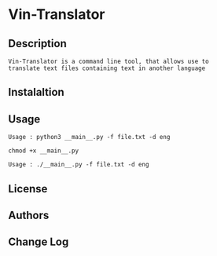 # Vin-Translator

## Description
    Vin-Translator is a command line tool, that allows use to
    translate text files containing text in another language
## Instalaltion

## Usage
    Usage : python3 __main__.py -f file.txt -d eng
    
    chmod +x __main__.py

    Usage : ./__main__.py -f file.txt -d eng

## License

## Authors
    
## Change Log